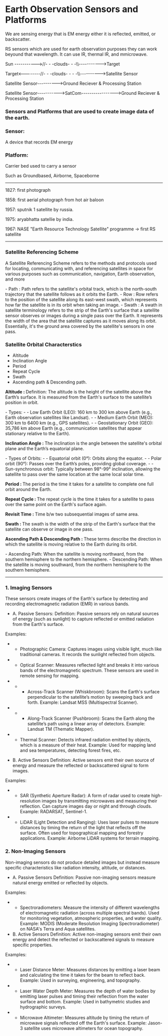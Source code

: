 # Earth Observation Sensors and Platforms

<p>We are sensing energy that is EM energy either it is reflected, emitted, or backscatter.</p>

<p>RS sensors which are used for earth observation purposes they can work beyound that wavelength. It can use IR, thermal IR, and mmicrowave.</p>

<p>Sun ----------->//- - -clouds- - -\\----------->Target</p>
<p>Target<--------//- - -clouds- - - -\\---------->Satellite Sensor</p>
<p>Satellite Sensor---------->Ground Reciever & Processing Station</p>
<p>Satellite Sensor----------->SatCom----------------->Ground Reciever & Processing Station</p>

### Sensors and Platforms that are used to create image data of the earth.
### Sensor:
<p>A device that records EM energy</p>

### Platform:
<p>Carrier bed used to carry a sensor</p>
<p>Such as Groundbased, Airborne, Spaceborne</p>

<hr>
<p> 1827: first photograph</p>
<p> 1858: first aerial photograph from hot air baloon</p>
<p> 1957: sputnik 1 satellite by russia.</p>
<p> 1975: aryabhatta satellie by india.</p>
<p> 1967: NASE "Earth Resource Technology Satellite" programme -> first RS satellite</p>
<hr>

### Satellite Referencing Scheme
<p>A Satellite Referencing Scheme refers to the methods and protocols used for locating, communicating with, and referencing satellites in space for various purposes such as communication, navigation, Earth observation, and more</p>
- Path : Path refers to the satellite's orbital track, which is the north-south trajectory that the satellite follows as it orbits the Earth.
- Row : Row refers to the position of the satellite along its east-west swath, which represents how far the satellite is in its orbit when taking an image.
- Swath : A swath in satellite terminology refers to the strip of the Earth's surface that a satellite sensor observes or images during a single pass over the Earth. It represents the width of the area that the satellite captures as it moves along its orbit. Essentially, it's the ground area covered by the satellite's sensors in one pass.

### Satellite Orbital Characterstics
- Altitude
- Inclination Angle
- Period
- Repeat Cycle
- Swath
- Ascending path & Descending path.

<p><b>Altitude : </b> Definition: The altitude is the height of the satellite above the Earth’s surface. It is measured from the Earth's surface to the satellite’s position in orbit.</p>
- Types:
- - Low Earth Orbit (LEO): 160 km to <!--2,000-->300 km above Earth (e.g., Earth observation satellites like Landsat).
- - Medium Earth Orbit (MEO): <!--2,000-->300 km to <!--35,786-->6400 km (e.g., GPS satellites).
- - Geostationary Orbit (GEO): 35,786 km above Earth (e.g., communication satellites that appear stationary relative to the Earth).

<p><b>Inclination Angle : </b>The inclination is the angle between the satellite's orbital plane and the Earth’s equatorial plane.</p> 
- Types of Orbits:
- - Equatorial orbit (0°): Orbits along the equator.
- - Polar orbit (90°): Passes over the Earth’s poles, providing global coverage.
- - Sun-synchronous orbit: Typically between 98°-99° inclination, allowing the satellite to pass over the same location at the same local solar time.

<p><b>Period : </b>The period is the time it takes for a satellite to complete one full orbit around the Earth.</p>
<p><b>Repeat Cycle : </b> The repeat cycle is the time it takes for a satellite to pass over the same point on the Earth's surface again.</p>
<p><b>Revisit Time : </b> Time b/w two subsequential images of same area.</p>

<p><b>Swath : </b> The swath is the width of the strip of the Earth's surface that the satellite can observe or image in one pass.</p>

<p><b>Ascending Path & Descending Path : </b>These terms describe the direction in which the satellite is moving relative to the Earth during its orbit.</p>
- Ascending Path: When the satellite is moving northward, from the southern hemisphere to the northern hemisphere.
- Descending Path: When the satellite is moving southward, from the northern hemisphere to the southern hemisphere.
<hr>

### 1. Imaging Sensors
<p>These sensors create images of the Earth's surface by detecting and recording electromagnetic radiation (EMR) in various bands.</p>

- A. Passive Sensors:
Definition: Passive sensors rely on natural sources of energy (such as sunlight) to capture reflected or emitted radiation from the Earth's surface.

Examples:

- - Photographic Camera:
Captures images using visible light, much like traditional cameras. It records the sunlight reflected from objects.
- - Optical Scanner:
Measures reflected light and breaks it into various bands of the electromagnetic spectrum. These sensors are used in remote sensing for mapping.
- - - Across-Track Scanner (Whiskbroom):
Scans the Earth's surface perpendicular to the satellite’s motion by sweeping back and forth.
Example: Landsat MSS (Multispectral Scanner).
- - - Along-Track Scanner (Pushbroom):
Scans the Earth along the satellite’s path using a linear array of detectors.
Example: Landsat TM (Thematic Mapper).
- - Thermal Scanner:
Detects infrared radiation emitted by objects, which is a measure of their heat.
Example: Used for mapping land and sea temperatures, detecting forest fires, etc.

- B. Active Sensors
Definition: Active sensors emit their own source of energy and measure the reflected or backscattered signal to form images.

Examples:

- - SAR (Synthetic Aperture Radar):
A form of radar used to create high-resolution images by transmitting microwaves and measuring their reflection.
Can capture images day or night and through clouds.
Example: RADARSAT, Sentinel-1.
- - LiDAR (Light Detection and Ranging):
Uses laser pulses to measure distances by timing the return of the light that reflects off the surface.
Often used for topographical mapping and forestry applications.
Example: Airborne LiDAR systems for terrain mapping.

### 2. Non-Imaging Sensors
Non-imaging sensors do not produce detailed images but instead measure specific characteristics like radiation intensity, altitude, or distances.

- A. Passive Sensors
Definition: Passive non-imaging sensors measure natural energy emitted or reflected by objects.

Examples:

- - Spectroradiometers:
Measure the intensity of different wavelengths of electromagnetic radiation (across multiple spectral bands).
Used for monitoring vegetation, atmospheric properties, and water quality.
Example: MODIS (Moderate Resolution Imaging Spectroradiometer) on NASA's Terra and Aqua satellites.
- B. Active Sensors
Definition: Active non-imaging sensors emit their own energy and detect the reflected or backscattered signals to measure specific properties.

Examples:

- - Laser Distance Meter:
Measures distances by emitting a laser beam and calculating the time it takes for the beam to reflect back.
Example: Used in surveying, engineering, and topography.
- - Laser Water Depth Meter:
Measures the depth of water bodies by emitting laser pulses and timing their reflection from the water surface and bottom.
Example: Used in bathymetric studies and hydrographic surveys.
- - Microwave Altimeter:
Measures altitude by timing the return of microwave signals reflected off the Earth's surface.
Example: Jason-3 satellite uses microwave altimeters for ocean topography.